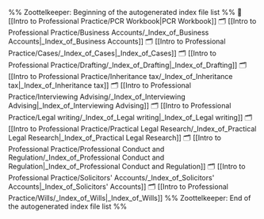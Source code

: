 %% Zoottelkeeper: Beginning of the autogenerated index file list  %%
📄 [[Intro to Professional Practice/PCR Workbook|PCR Workbook]]
🗂️ [[Intro to Professional Practice/Business Accounts/_Index_of_Business Accounts|_Index_of_Business Accounts]]
🗂️ [[Intro to Professional Practice/Cases/_Index_of_Cases|_Index_of_Cases]]
🗂️ [[Intro to Professional Practice/Drafting/_Index_of_Drafting|_Index_of_Drafting]]
🗂️ [[Intro to Professional Practice/Inheritance tax/_Index_of_Inheritance tax|_Index_of_Inheritance tax]]
🗂️ [[Intro to Professional Practice/Interviewing Advising/_Index_of_Interviewing Advising|_Index_of_Interviewing Advising]]
🗂️ [[Intro to Professional Practice/Legal writing/_Index_of_Legal writing|_Index_of_Legal writing]]
🗂️ [[Intro to Professional Practice/Practical Legal Research/_Index_of_Practical Legal Research|_Index_of_Practical Legal Research]]
🗂️ [[Intro to Professional Practice/Professional Conduct and Regulation/_Index_of_Professional Conduct and Regulation|_Index_of_Professional Conduct and Regulation]]
🗂️ [[Intro to Professional Practice/Solicitors' Accounts/_Index_of_Solicitors' Accounts|_Index_of_Solicitors' Accounts]]
🗂️ [[Intro to Professional Practice/Wills/_Index_of_Wills|_Index_of_Wills]]
%% Zoottelkeeper: End of the autogenerated index file list  %%
